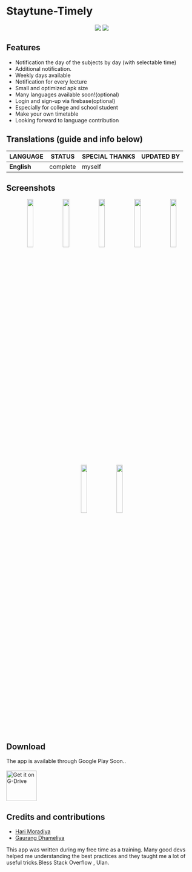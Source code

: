 # Staytune-Timely

<p align='center'>
	 <a href='https://github.com/hari1412/Staytune-Timely/blob/master/LICENSE.md'><img src='https://img.shields.io/badge/license-GPL 3-333333'/></a>
	<img src='https://img.shields.io/badge/-translations%20needed!-yellow'/>
</p>


## Features
- Notification the day of the subjects by day (with selectable time)
- Additional notification.
- Weekly days available
- Notification for every lecture
- Small and optimized apk size
- Many languages available soon!(optional)
- Login and sign-up via firebase(optional)
- Especially for college and school student
- Make your own timetable 
- Looking forward to language contribution

## Translations (guide and info below)

| LANGUAGE                | STATUS       | SPECIAL THANKS | UPDATED BY                  |
|:------------------------|:------------:|:---------------|:----------------------------|
| **English**             | complete     | myself         |      |

## Screenshots
<p align='center'>
  <img src='https://firebasestorage.googleapis.com/v0/b/paperscan-8cef2.appspot.com/o/Screenshot_20220527_160400.png?alt=media&token=bccb17e1-e07d-4d30-ab40-0951eefb494b' width='18%'/>
  <img src='https://firebasestorage.googleapis.com/v0/b/paperscan-8cef2.appspot.com/o/Screenshot_20220527_160429.png?alt=media&token=80092528-4ac3-45dd-bcf4-8850cda0b1fa' width='18%'/>
  <img src='https://firebasestorage.googleapis.com/v0/b/paperscan-8cef2.appspot.com/o/Screenshot_20220527_160441.png?alt=media&token=f4f0ee36-9626-44f9-8c4b-7e8b875a2303' width='18%'/>
  <img src='https://firebasestorage.googleapis.com/v0/b/paperscan-8cef2.appspot.com/o/Screenshot_20220527_160456.png?alt=media&token=8a8386cc-dbe0-46c6-91da-ba7b02fa9632' width='18%'/>
  <img src='https://firebasestorage.googleapis.com/v0/b/paperscan-8cef2.appspot.com/o/Screenshot_20220527_161656.png?alt=media&token=5c86f119-cbcc-4838-9537-d19a270f77bd' width='18%'/>

  <img src='https://firebasestorage.googleapis.com/v0/b/paperscan-8cef2.appspot.com/o/Screenshot_20220527_161715.png?alt=media&token=53d38105-8f22-4805-ae63-304e4255f52c' width='18%'/>
  <img src='https://firebasestorage.googleapis.com/v0/b/paperscan-8cef2.appspot.com/o/Screenshot_20220527_161730.png?alt=media&token=f696b3d8-1c98-45d3-be2d-32bbc7447793' width='18%'/>
</p>

## Download
The app is available through Google Play Soon.. \
\
[<img src="https://zeevector.com/wp-content/uploads/Google-Drive-Logo-Transparent.png"
     alt="Get it on G-Drive"
     height="80">](https://drive.google.com/file/d/1Zk8qr-ZfyQ11rBlg7-yKApjzIPWnyxle/view?usp=sharing)



## Credits and contributions

- [Hari Moradiya](https://github.com/hari1412)
- [Gaurang Dhameliya](https://github.com/GaurangHD)

This app was written during my free time as a training. Many good devs helped me understanding the best practices and they taught me a lot of useful tricks.Bless Stack Overflow , Ulan.



